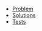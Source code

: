 - [Problem](https://adventofcode.com/2020/day/5)
- [Solutions](solvers.js)
- [Tests](solvers.test.js)
